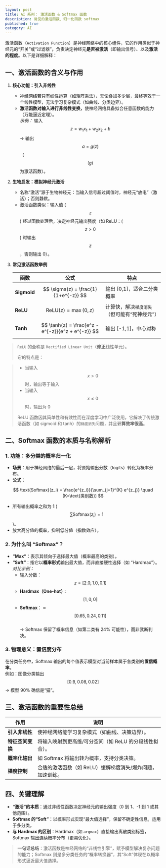 ```yaml
---
layout: post
title: AI 系列： 激活函数 & Softmax 函数
description: 常见的激活函数、归一化函数 softmax
published: true
category: AI
---
```



激活函数（`Activation Function`）是神经网络中的核心组件，它的作用类似于神经元的“开关”或“过滤器”，负责决定神经元**是否被激活**（即输出信号）、以及**激活的程度**。以下是详细解释：



## **一、激活函数的含义与作用**

1. **核心功能：引入非线性**  
   - 神经网络若只有线性运算（如矩阵乘法），无论叠加多少层，最终等效于一个线性模型，无法学习复杂模式（如曲线、分类边界）。  
   - **激活函数对输入进行非线性变换**，使神经网络具备拟合任意函数的能力（万能逼近定理）。  
   *示例：* 输入 $$ z = w_1x_1 + w_2x_2 + b $$ → 输出 $$ a = g(z) $$（$$( g )$$ 为激活函数）。

2. **生物启发：模拟神经元激活**  
   - 名称“激活”源于生物神经元：当输入信号超过阈值时，神经元“放电”（激活）；否则静默。  
   - 激活函数类似：输入值 ( $$z$$ ) 经过函数处理后，决定神经元输出强度（如 ReLU：( $$z>0$$ ) 时输出 $$z$$，否则输出 0）。

3. **常见激活函数举例**  

   | 函数        | 公式                     | 特点                          |
   |-------------|--------------------------|-------------------------------|
   | **Sigmoid** | $$ \sigma(z) = \frac{1}{1+e^{-z}} $$ | 输出 [0,1]，适合二分类概率      |
   | **ReLU**    | $$ \text{ReLU}(z) = \max(0, z) $$ | 计算快，解决`梯度消失`（但可能有“死神经元”） |
   | **Tanh**    | $$ \tanh(z) = \frac{e^z - e^{-z}}{e^z + e^{-z}} $$ | 输出 [-1,1]，中心对称  |

>  `ReLU` 的全称是 `Rectified Linear Unit`（**修正**线性单元）。
> 
> 它的特点是：

> * 当输入 $$ x > 0 $$ 时，输出等于输入
> * 当输入 $$ x ≤ 0 $$ 时，输出为 0
> 
> ReLU 函数因其简单性和有效性而在深度学习中广泛使用，它解决了传统激活函数（如 sigmoid 和 tanh）的`梯度消失`问题，并且**计算效率很高**。 

## **二、Softmax 函数的本质与名称解析**

### **1. 功能：多分类的概率归一化**  

- **场景**：用于神经网络的最后一层，将原始输出分数（logits）转化为概率分布。  
- **公式**：  

$$
  \text{Softmax}(z_i) = \frac{e^{z_i}}{\sum_{j=1}^{K} e^{z_j}} \quad (K=\text{类别数})
$$

  - 所有输出概率之和为 1  ( $$ \sum \text{Softmax}(z_i) = 1 $$ )。  
  - 放大高分值的概率，抑制低分值（指数效应）。

### **2. 为什么叫 “Softmax”？**  

- **“Max”**：表示其倾向于选择最大值（概率最高的类别）。  
- **“Soft”**：指它以**概率形式**输出最大值，而非直接硬性选择（如 “Hardmax”）。  
  *对比示例：*  
  - 输入分数： $$ z = [2.0, 1.0, 0.1] $$  
  - **Hardmax（One-hot）**： $$ [1, 0, 0] $$  
  - **Softmax**： ≈ $$ [0.65, 0.24, 0.11] $$  
  → Softmax 保留了概率信息（如第二类有 24% 可能性），而非武断判决。

### **3. 物理意义：置信度分布**  

  在分类任务中，Softmax 输出的每个值表示模型对当前样本属于各类别的**置信概率**。  
  例如：图像分类输出 $$ [0.9, 0.08, 0.02] $$ → 模型 90% 确信是“猫”。



## **三、激活函数的重要性总结**

| 作用                | 说明                                                                 |
|---------------------|----------------------------------------------------------------------|
| **引入非线性**      | 使神经网络能学习复杂模式（如曲线、决策边界）。                         |
| **特征空间变换**    | 将输入映射到更高维/可分空间（如 ReLU 的分段线性拟合）。                |
| **概率化输出**      | 如 Softmax 将输出转为概率，支持分类决策。                             |
| **梯度控制**        | 合适的激活函数（如 ReLU）缓解梯度消失/爆炸问题，加速训练。            |



## **四、关键理解**

- **“激活”的本质**：通过非线性函数决定神经元的输出强度（0 到 1、-1 到 1 或其他范围）。  
- **Softmax 的“Soft”**：以概率形式实现“最大值选择”，保留不确定性信息，适用于多分类。  
- **与 Hardmax 的区别**：Hardmax（如 `argmax`）直接输出离散类别标签，Softmax 输出连续概率分布（更易优化）。

> **一句话总结**：激活函数是神经网络的“非线性引擎”，赋予模型解决复杂问题的能力；Softmax 则是多分类任务的“概率转换器”，其“Soft”体现在以概率形式逼近最大值选择。









[NingG]:    http://ningg.github.io  "NingG"










